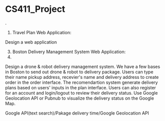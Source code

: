 # CS411_Project
.
1. Travel Plan Web Application: 

Design a web application 


3. Boston Delivery Management System Web Application: 
4. 
Design a drone & robot delivery management system. We have a few bases in Boston to send out drone & robot to delivery package. Users can type their name pickup address, recevier's name and delivery address to create order in the order interface. The recomendartion system generate delivery plans based on users' inputs in the plan interface. Users can also register for an account and login/logout to review their delivery status. Use Google Geolocation API or Pubnub to visualize the delivery status on the Google Map.

Google API(text search)/Pakage delivery time/Google Geolocation API
